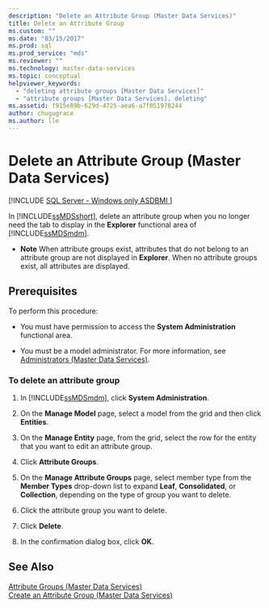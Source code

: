 ```yaml
---
description: "Delete an Attribute Group (Master Data Services)"
title: Delete an Attribute Group
ms.custom: ""
ms.date: "03/15/2017"
ms.prod: sql
ms.prod_service: "mds"
ms.reviewer: ""
ms.technology: master-data-services
ms.topic: conceptual
helpviewer_keywords: 
  - "deleting attribute groups [Master Data Services]"
  - "attribute groups [Master Data Services], deleting"
ms.assetid: f915e89b-629d-4725-aea6-a7f051978244
author: chugugrace 
ms.author: lle
---
```

# Delete an Attribute Group (Master Data Services)

[!INCLUDE [SQL Server - Windows only ASDBMI  ](../includes/applies-to-version/sql-windows-only-asdbmi.md)]

  In [!INCLUDE[ssMDSshort](../includes/ssmdsshort-md.md)], delete an attribute group when you no longer need the tab to display in the **Explorer** functional area of [!INCLUDE[ssMDSmdm](../includes/ssmdsmdm-md.md)].  
  
-   **Note** When attribute groups exist, attributes that do not belong to an attribute group are not displayed in **Explorer**. When no attribute groups exist, all attributes are displayed.  
  
## Prerequisites  
 To perform this procedure:  
  
-   You must have permission to access the **System Administration** functional area.  
  
-   You must be a model administrator. For more information, see [Administrators &#40;Master Data Services&#41;](../master-data-services/administrators-master-data-services.md).  
  
### To delete an attribute group  
  
1.  In [!INCLUDE[ssMDSmdm](../includes/ssmdsmdm-md.md)], click **System Administration**.  
  
2.  On the **Manage Model** page, select a model from the grid and then click **Entities**.  
  
3.  On the **Manage Entity** page, from the grid, select the row for the entity that you want to edit an attribute group.  
  
4.  Click **Attribute Groups**.  
  
5.  On the **Manage Attribute Groups** page, select member type from the **Member Types** drop-down list to expand **Leaf**, **Consolidated**, or **Collection**, depending on the type of group you want to delete.  
  
6.  Click the attribute group you want to delete.  
  
7.  Click **Delete**.  
  
8.  In the confirmation dialog box, click **OK**.  
  
## See Also  
 [Attribute Groups &#40;Master Data Services&#41;](../master-data-services/attribute-groups-master-data-services.md)   
 [Create an Attribute Group &#40;Master Data Services&#41;](../master-data-services/create-an-attribute-group-master-data-services.md)  
  
  
